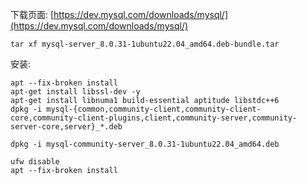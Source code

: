 
下载页面: [https://dev.mysql.com/downloads/mysql/](https://dev.mysql.com/downloads/mysql/) 
```shell
tar xf mysql-server_8.0.31-1ubuntu22.04_amd64.deb-bundle.tar
```
安装:
```shell
apt --fix-broken install
apt-get install libssl-dev -y
apt-get install libnuma1 build-essential aptitude libstdc++6
dpkg -i mysql-{common,community-client,community-client-core,community-client-plugins,client,community-server,community-server-core,server}_*.deb

dpkg -i mysql-community-server_8.0.31-1ubuntu22.04_amd64.deb

ufw disable
apt --fix-broken install
```

